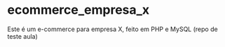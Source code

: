 # ecommerce_empresa_x
Este é um e-commerce para empresa X, feito em PHP e MySQL (repo de teste aula)
